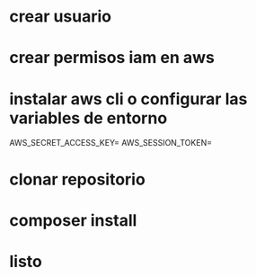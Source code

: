 # crear usuario
# crear permisos iam en aws
# instalar aws cli o configurar las variables de entorno 
AWS_SECRET_ACCESS_KEY=
AWS_SESSION_TOKEN=
# clonar repositorio
# composer install
# listo